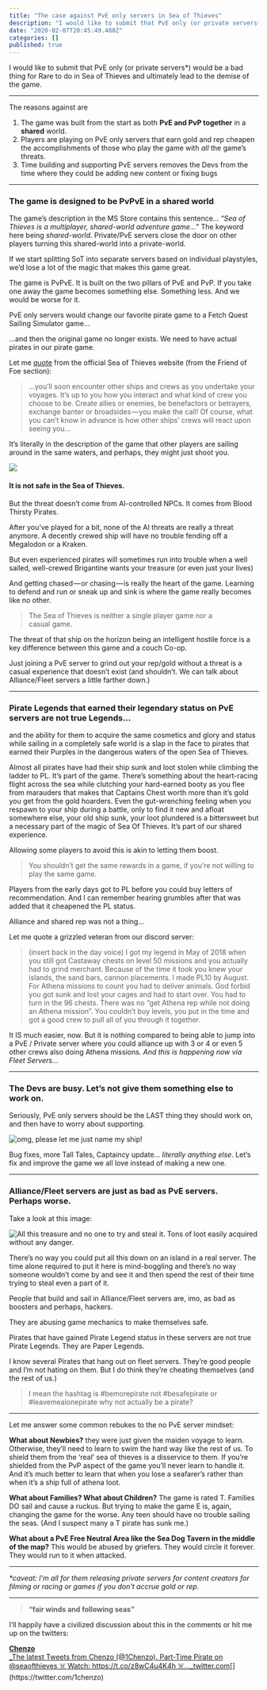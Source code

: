 ```yaml
---
title: "The case against PvE only servers in Sea of Thieves"
description: "I would like to submit that PvE only (or private servers*) would be a bad thing for Rare to do in Sea of Thieves and ultimately lead to the…"
date: "2020-02-07T20:45:49.488Z"
categories: []
published: true
---
```


I would like to submit that PvE only (or private servers\*) would be a bad thing for Rare to do in Sea of Thieves and ultimately lead to the demise of the game.

---

The reasons against are

1.  The game was built from the start as both **PvE and PvP together** in a **shared** world. 
2.  Players are playing on PvE only servers that earn gold and rep cheapen the accomplishments of those who play the game with _all_ the game’s threats.
3.  Time building and supporting PvE servers removes the Devs from the time where they could be adding new content or fixing bugs 

---

### The game is designed to be PvPvE in a shared world

The game’s description in the MS Store contains this sentence… “_Sea of Thieves is a multiplayer, shared-world adventure game…_” The keyword here being _shared-world_. Private/PvE servers close the door on other players turning this shared-world into a private-world.

If we start splitting SoT into separate servers based on individual playstyles, we’d lose a lot of the magic that makes this game great.

The game is PvPvE. It is built on the two pillars of PvE and PvP. If you take one away the game becomes something else. Something less. And we would be worse for it.

PvE only servers would change our favorite pirate game to a Fetch Quest Sailing Simulator game…

…and then the original game no longer exists. We need to have actual pirates in our pirate game.

Let me [quote](https://www.seaofthieves.com/world-events) from the official Sea of Thieves website (from the Friend of Foe section):

> …you’ll soon encounter other ships and crews as you undertake your voyages. It’s up to you how you interact and what kind of crew you choose to be. Create allies or enemies, be benefactors or betrayers, exchange banter or broadsides — you make the call! Of course, what you can’t know in advance is how other ships’ crews will react upon seeing you…

It’s literally in the description of the game that other players are sailing around in the same waters, and perhaps, they might just shoot you.

![](./asset-1.jpeg)

#### It is not safe in the Sea of Thieves. 

But the threat doesn’t come from AI-controlled NPCs. It comes from Blood Thirsty Pirates.

After you’ve played for a bit, none of the AI threats are really a threat anymore. A decently crewed ship will have no trouble fending off a Megalodon or a Kraken.

But even experienced pirates will sometimes run into trouble when a well sailed, well-crewed Brigantine wants your treasure (or even just your lives)

And getting chased — or chasing — is really the heart of the game. Learning to defend and run or sneak up and sink is where the game really becomes like no other.

> The Sea of Thieves is neither a single player game nor a casual game. 

The threat of that ship on the horizon being an intelligent hostile force is a key difference between this game and a couch Co-op.

Just joining a PvE server to grind out your rep/gold without a threat is a casual experience that doesn’t exist (and shouldn’t. We can talk about Alliance/Fleet servers a little farther down.)

---

### **Pirate Legends that earned their legendary status on PvE servers are not true Legends…**

and the ability for them to acquire the same cosmetics and glory and status while sailing in a completely safe world is a slap in the face to pirates that earned their Purples in the dangerous waters of the open Sea of Thieves.

Almost all pirates have had their ship sunk and loot stolen while climbing the ladder to PL. It’s part of the game. There’s something about the heart-racing flight across the sea while clutching your hard-earned booty as you flee from marauders that makes that Captains Chest worth more than it’s gold you get from the gold hoarders. Even the gut-wrenching feeling when you respawn to your ship during a battle, only to find it new and afloat somewhere else, your old ship sunk, your loot plundered is a bittersweet but a necessary part of the magic of Sea Of Thieves. It’s part of our shared experience. 

Allowing some players to avoid this is akin to letting them boost.

> You shouldn’t get the same rewards in a game, if you’re not willing to play the same game.

Players from the early days got to PL before you could buy letters of recommendation. And I can remember hearing grumbles after that was added that it cheapened the PL status.

Alliance and shared rep was not a thing…

Let me quote a grizzled veteran from our discord server:

> (insert back in the day voice) I got my legend in May of 2018 when you still got Castaway chests on level 50 missions and you actually had to grind merchant. Because of the time it took you knew your islands, the sand bars, cannon placements. l made PL10 by August. For Athena missions to count you had to deliver animals. God forbid you got sunk and lost your cages and had to start over. You had to turn in the 96 chests. There was no “get Athena rep while not doing an Athena mission”. You couldn’t buy levels, you put in the time and got a good crew to pull all of you through it together.

It IS much easier, now. But it is nothing compared to being able to jump into a PvE / Private server where you could alliance up with 3 or 4 or even 5 other crews also doing Athena missions. _And this is happening now via Fleet Servers…_

---

### The Devs are busy. Let’s not give them something else to work on.

Seriously, PvE only servers should be the LAST thing they should work on, and then have to worry about supporting.

![omg, please let me just name my ship!](./asset-2.jpeg)

Bug fixes, more Tall Tales, Captaincy update… _literally anything else_. Let’s fix and improve the game we all love instead of making a new one. 

---

### Alliance/Fleet servers are just as bad as PvE servers. Perhaps worse.

Take a look at this image:

![All this treasure and no one to try and steal it. Tons of loot easily acquired without any danger.](./asset-3.jpeg)

There’s no way you could put all this down on an island in a real server. The time alone required to put it here is mind-boggling and there’s no way someone wouldn’t come by and see it and then spend the rest of their time trying to steal even a part of it. 

People that build and sail in Alliance/Fleet servers are, imo, as bad as boosters and perhaps, hackers. 

They are abusing game mechanics to make themselves safe. 

Pirates that have gained Pirate Legend status in these servers are not true Pirate Legends. They are Paper Legends. 

I know several Pirates that hang out on fleet servers. They’re good people and I’m not hating on them. But I do think they’re cheating themselves (and the rest of us.)

> I mean the hashtag is #bemorepirate not #besafepirate or #leavemealonepirate why not actually be a pirate?

---

Let me answer some common rebukes to the no PvE server mindset:

**What about Newbies?** they were just given the maiden voyage to learn. Otherwise, they’ll need to learn to swim the hard way like the rest of us. To shield them from the ‘real’ sea of thieves is a disservice to them. If you’re shielded from the PvP aspect of the game you’ll never learn to handle it. And it’s much better to learn that when you lose a seafarer’s rather than when it’s a ship full of athena loot. 

**What about Families? What about Children?** The game is rated T. Families DO sail and cause a ruckus. But trying to make the game E is, again, changing the game for the worse. Any teen should have no trouble sailing the seas. (And I suspect many a T pirate has sunk me.)

**What about a PvE Free Neutral Area like the Sea Dog Tavern in the middle of the map?** This would be abused by griefers. They would circle it forever. They would run to it when attacked. 

---

_\*caveat: I’m all for them releasing private servers for content creators for filming or racing or games if you don’t accrue gold or rep._

---

> **“fair winds and following seas”**

I’ll happily have a civilized discussion about this in the comments or hit me up on the twitters: 

[**Chenzo**  
_The latest Tweets from Chenzo (@1Chenzo). Part-Time Pirate on @seaofthieves ☠️ Watch: https://t.co/z8wC4u4K4h ☠️…_twitter.com](https://twitter.com/1chenzo "https://twitter.com/1chenzo")[](https://twitter.com/1chenzo)
